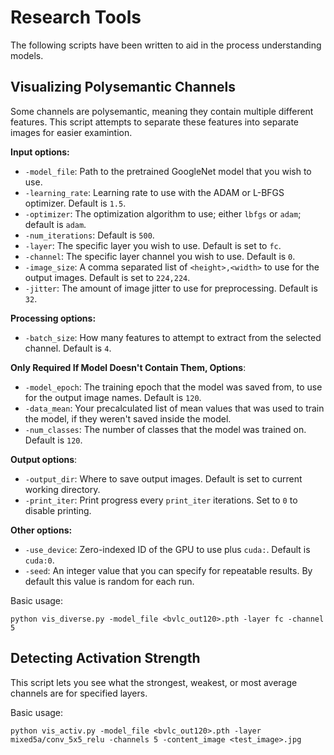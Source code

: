 # Research Tools

The following scripts have been written to aid in the process understanding models.


## Visualizing Polysemantic Channels

Some channels are polysemantic, meaning they contain multiple different features. This script attempts to separate these features into separate images for easier examintion.

**Input options:**
* `-model_file`: Path to the pretrained GoogleNet model that you wish to use.
* `-learning_rate`: Learning rate to use with the ADAM or L-BFGS optimizer. Default is `1.5`.
* `-optimizer`: The optimization algorithm to use; either `lbfgs` or `adam`; default is `adam`.
* `-num_iterations`: Default is `500`.
* `-layer`: The specific layer you wish to use. Default is set to `fc`.
* `-channel`: The specific layer channel you wish to use. Default is `0`.
* `-image_size`: A comma separated list of `<height>,<width>` to use for the output images. Default is set to `224,224`.
* `-jitter`: The amount of image jitter to use for preprocessing. Default is `32`.

**Processing options:**
* `-batch_size`: How many features to attempt to extract from the selected channel. Default is `4`.

**Only Required If Model Doesn't Contain Them, Options**:
* `-model_epoch`: The training epoch that the model was saved from, to use for the output image names. Default is `120`.
* `-data_mean`: Your precalculated list of mean values that was used to train the model, if they weren't saved inside the model.
* `-num_classes`: The number of classes that the model was trained on. Default is `120`.

**Output options**:
* `-output_dir`: Where to save output images. Default is set to current working directory.
* `-print_iter`: Print progress every `print_iter` iterations. Set to `0` to disable printing.

**Other options:**
* `-use_device`: Zero-indexed ID of the GPU to use plus `cuda:`. Default is `cuda:0`.
* `-seed`: An integer value that you can specify for repeatable results. By default this value is random for each run.

Basic usage:

```
python vis_diverse.py -model_file <bvlc_out120>.pth -layer fc -channel 5
```



## Detecting Activation Strength

This script lets you see what the strongest, weakest, or most average channels are for specified layers.

Basic usage:

```
python vis_activ.py -model_file <bvlc_out120>.pth -layer mixed5a/conv_5x5_relu -channels 5 -content_image <test_image>.jpg
```

